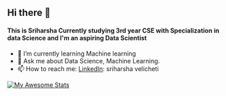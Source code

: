 ## Hi there 👋
#### This is Sriharsha Currently studying 3rd year CSE with Specialization in data Science and I'm an aspiring Data Scientist


- 🌱 I’m currently learning Machine learning
- 💬 Ask me about Data Science, Machine Learning.
- 📫 How to reach me: 
    [LinkedIn](https://www.linkedin.com/in/sriharsha-velicheti-0794351b2/): sriharsha velicheti
    
[![My Awesome Stats](https://awesome-github-stats.azurewebsites.net/user-stats/sriharsha8991?cardType=github&theme=calm&Title=DD2727)](https://git.io/awesome-stats-card)
 

